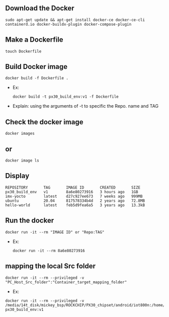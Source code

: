 ## Download the Docker
```
sudo apt-get update && apt-get install docker-ce docker-ce-cli containerd.io docker-buildx-plugin docker-compose-plugin
```
## Make a Dockerfile
```
touch Dockerfile
```
## Build Docker image
```
docker build -f Dockerfile .
```
 - Ex:
   ```
   docker build -t px30_build_env:v1 -f Dockerfile
   ```
- Explain: using the arguments of -t to specific the Repo. name and TAG

## Check the docker image
```
docker images
```
## or
```
docker image ls
```
## Display
```
REPOSITORY       TAG       IMAGE ID       CREATED       SIZE
px30_build_env   v1        8a6e80273916   3 hours ago   1GB
imx-yocto        latest    d27c927ee673   7 weeks ago   999MB
ubuntu           20.04     817578334b4d   2 years ago   72.8MB
hello-world      latest    feb5d9fea6a5   3 years ago   13.3kB
```

## Run the docker
```
docker run -it --rm "IMAGE ID" or "Repo:TAG"
```
- Ex:
  ```
  docker run -it --rm 8a6e80273916
  ```

## mapping the local Src folder
```
docker run -it --rm --privileged -v "PC_Host_Src_folder":"Container_target_mapping_folder" 
```
 - Ex:
  ```
  docker run -it --rm --privileged -v /media/14t_disk/mickey_bsp/ROCKCHIP/PX30_chipset/android/iot800n:/home/px30/source px30_build_env:v1
  ```
